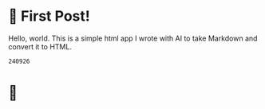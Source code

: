 
# 🚀 First Post!

Hello, world. This is a simple html app I wrote with AI to take Markdown and convert it to HTML.

`240926`

# 🤯
